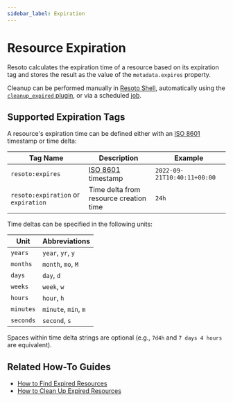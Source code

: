 ```yaml
---
sidebar_label: Expiration
---
```


# Resource Expiration

Resoto calculates the expiration time of a resource based on its expiration tag and stores the result as the value of the `metadata.expires` property.

Cleanup can be performed manually in [Resoto Shell](../../reference/components/shell.md), automatically using the [`cleanup_expired` plugin](../../reference/components/plugins/cleanup_expired.md), or via a scheduled [job](../jobs/index.md).

## Supported Expiration Tags

A resource's expiration time can be defined either with an [ISO 8601](https://www.iso.org/iso-8601-date-and-time-format.html) timestamp or time delta:

| Tag Name                            | Description                                                                  | Example                     |
| ----------------------------------- | ---------------------------------------------------------------------------- | --------------------------- |
| `resoto:expires`                    | [ISO 8601](https://www.iso.org/iso-8601-date-and-time-format.html) timestamp | `2022-09-21T10:40:11+00:00` |
| `resoto:expiration` or `expiration` | Time delta from resource creation time                                       | `24h`                       |

Time deltas can be specified in the following units:

| Unit      | Abbreviations        |
| --------- | -------------------- |
| `years`   | `year`, `yr`, `y`    |
| `months`  | `month`, `mo`, `M`   |
| `days`    | `day`, `d`           |
| `weeks`   | `week`, `w`          |
| `hours`   | `hour`, `h`          |
| `minutes` | `minute`, `min`, `m` |
| `seconds` | `second`, `s`        |

Spaces within time delta strings are optional (e.g., `7d4h` and `7 days 4 hours` are equivalent).

## Related How-To Guides

- [How to Find Expired Resources](../../how-to-guides/search/find-expired-resources.md)
- [How to Clean Up Expired Resources](../../how-to-guides/cleanup/clean-up-expired-resources.md)
